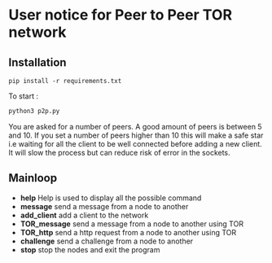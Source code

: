# User notice for Peer to Peer TOR network

## Installation

```
pip install -r requirements.txt
```

To start :
```sh
python3 p2p.py
```

You are asked for a number of peers.
A good amount of peers is between 5 and 10.
If you set a number of peers higher than 10 this will make a safe star i.e waiting for all the client to be well connected before adding a new client.
It will slow the process but can reduce risk of error in the sockets.

## Mainloop

- **help**
Help is used to display all the possible command
- **message**
send a message from a node to another
- **add_client**
add a client to the network
- **TOR_message**
send a message from a node to another using TOR
- **TOR_http**
send a http request from a node to another using TOR
- **challenge**
send a challenge from a node to another
- **stop**
stop the nodes and exit the program


